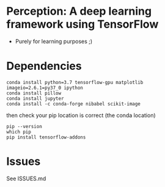 # Perception: A deep learning framework using TensorFlow

* Purely for learning purposes ;)

# Dependencies

```
conda install python=3.7 tensorflow-gpu matplotlib imageio=2.6.1=py37_0 ipython
conda install pillow
conda install jupyter
conda install -c conda-forge nibabel scikit-image

```
then check your pip location is correct (the conda location)
```
pip --version
which pip
pip install tensorflow-addons
```


# Issues
See ISSUES.md